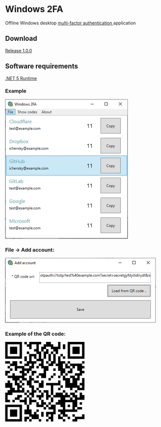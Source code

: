 # Windows 2FA

Offline Windows desktop [multi-factor authentication
](https://en.wikipedia.org/wiki/Multi-factor_authentication) application

## Download
[Release 1.0.0](https://github.com/ichensky/windows2fa/releases/tag/1.0.0)

## Software requirements
[.NET 5 Runtime](https://dotnet.microsoft.com/download/dotnet/5.0)

### Example
![Windows 2FA](doc/imgs/Windows2FA.png)

### File -> Add account:

![Add account](doc/imgs/AddAccount.png)


### Example of the QR code: 

![QR code](doc/qrs/google.png)
